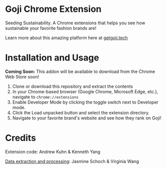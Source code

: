 # Goji Chrome Extension
Seeding Sustainability. A Chrome extensions that helps you see how sustainable your favorite fashion brands are!

Learn more about this amazing platform here at [getgoji.tech](http://getgoji.tech)

# Installation and Usage

**Coming Soon:** This addon will be available to download from the Chrome Web Store soon!

1. Clone or download this repository and extract the contents
2. In your Chrome-based browser (Google Chrome, Microsoft Edge, etc.), navigate to `chrome://extensions`
3. Enable Developer Mode by clicking the toggle switch next to Developer mode.
4. Click the Load unpacked button and select the extension directory.
5. Navigate to your favorite brand's website and see how they rank on Goji!


# Credits
Extension code: Andrew Kuhn & Kenneth Yang

[Data extraction and processing](https://github.com/jasmine-schoch/goji-data-analysis): Jasmine Schoch & Virginia Wang